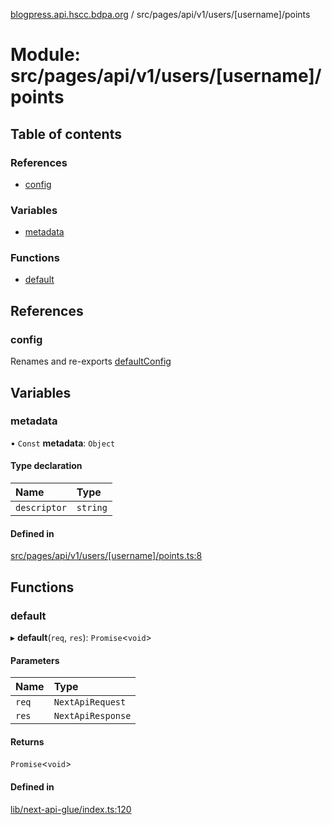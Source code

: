 [blogpress.api.hscc.bdpa.org](../README.md) / src/pages/api/v1/users/[username]/points

# Module: src/pages/api/v1/users/[username]/points

## Table of contents

### References

- [config](src_pages_api_v1_users__username__points.md#config)

### Variables

- [metadata](src_pages_api_v1_users__username__points.md#metadata)

### Functions

- [default](src_pages_api_v1_users__username__points.md#default)

## References

### config

Renames and re-exports [defaultConfig](src_backend_api.md#defaultconfig)

## Variables

### metadata

• `Const` **metadata**: `Object`

#### Type declaration

| Name | Type |
| :------ | :------ |
| `descriptor` | `string` |

#### Defined in

[src/pages/api/v1/users/[username]/points.ts:8](https://github.com/nhscc/blogpress.api.hscc.bdpa.org/blob/764312e/src/pages/api/v1/users/[username]/points.ts#L8)

## Functions

### default

▸ **default**(`req`, `res`): `Promise`<`void`\>

#### Parameters

| Name | Type |
| :------ | :------ |
| `req` | `NextApiRequest` |
| `res` | `NextApiResponse` |

#### Returns

`Promise`<`void`\>

#### Defined in

[lib/next-api-glue/index.ts:120](https://github.com/nhscc/blogpress.api.hscc.bdpa.org/blob/764312e/lib/next-api-glue/index.ts#L120)
